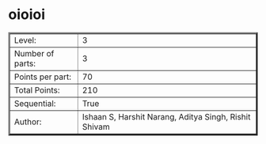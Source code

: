 # oioioi

<table border=3 >
<tr>
    <td>Level:</td>
    <td>3</td>
</tr>
<tr>
    <td>Number of parts:</td>
    <td>3</td>
</tr>
<tr>
    <td>Points per part:</td>
    <td>70</td>
</tr>
<tr>
    <td>Total Points:</td>
    <td>210</td>
</tr>
<tr>
    <td>Sequential:</td>
    <td>True</td>
</tr>
<tr>
    <td>Author:</td>
    <td>Ishaan S, Harshit Narang, Aditya Singh, Rishit Shivam</td>
    
</tr>
</table>